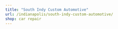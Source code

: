 ```yaml
---
title: "South Indy Custom Automotive"
url: /indianapolis/south-indy-custom-automotive/
shop: car repair
---
```

